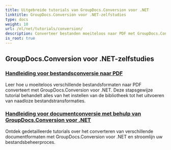 ```yaml
---
title: Uitgebreide tutorials van GroupDocs.Conversion voor .NET
linktitle: GroupDocs.Conversion voor .NET-zelfstudies
type: docs
weight: 10
url: /nl/net/tutorials/conversion/
description: Converteer bestanden moeiteloos naar PDF met GroupDocs.Conversion voor .NET. Stroomlijn documentbeheer met aanpasbare opties.
is_root: true
---
```


## GroupDocs.Conversion voor .NET-zelfstudies
### [Handleiding voor bestandsconversie naar PDF](./guide-to-file-conversion-to-pdf/)
Leer hoe u moeiteloos verschillende bestandsformaten naar PDF converteert met GroupDocs.Conversion voor .NET. Deze stapsgewijze tutorial behandelt alles van het instellen van de bibliotheek tot het uitvoeren van naadloze bestandstransformaties.
### [Handleiding voor documentconversie met behulp van GroupDocs.Conversion voor .NET](./guide-to-document-conversion/)
Ontdek gedetailleerde tutorials over het converteren van verschillende documentformaten met GroupDocs.Conversion voor .NET en stroomlijn uw bestandsbeheerproces.